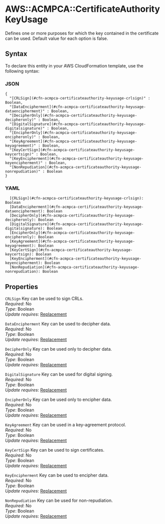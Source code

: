 # AWS::ACMPCA::CertificateAuthority KeyUsage<a name="aws-properties-acmpca-certificateauthority-keyusage"></a>

Defines one or more purposes for which the key contained in the certificate can be used\. Default value for each option is false\.

## Syntax<a name="aws-properties-acmpca-certificateauthority-keyusage-syntax"></a>

To declare this entity in your AWS CloudFormation template, use the following syntax:

### JSON<a name="aws-properties-acmpca-certificateauthority-keyusage-syntax.json"></a>

```
{
  "[CRLSign](#cfn-acmpca-certificateauthority-keyusage-crlsign)" : Boolean,
  "[DataEncipherment](#cfn-acmpca-certificateauthority-keyusage-dataencipherment)" : Boolean,
  "[DecipherOnly](#cfn-acmpca-certificateauthority-keyusage-decipheronly)" : Boolean,
  "[DigitalSignature](#cfn-acmpca-certificateauthority-keyusage-digitalsignature)" : Boolean,
  "[EncipherOnly](#cfn-acmpca-certificateauthority-keyusage-encipheronly)" : Boolean,
  "[KeyAgreement](#cfn-acmpca-certificateauthority-keyusage-keyagreement)" : Boolean,
  "[KeyCertSign](#cfn-acmpca-certificateauthority-keyusage-keycertsign)" : Boolean,
  "[KeyEncipherment](#cfn-acmpca-certificateauthority-keyusage-keyencipherment)" : Boolean,
  "[NonRepudiation](#cfn-acmpca-certificateauthority-keyusage-nonrepudiation)" : Boolean
}
```

### YAML<a name="aws-properties-acmpca-certificateauthority-keyusage-syntax.yaml"></a>

```
  [CRLSign](#cfn-acmpca-certificateauthority-keyusage-crlsign): Boolean
  [DataEncipherment](#cfn-acmpca-certificateauthority-keyusage-dataencipherment): Boolean
  [DecipherOnly](#cfn-acmpca-certificateauthority-keyusage-decipheronly): Boolean
  [DigitalSignature](#cfn-acmpca-certificateauthority-keyusage-digitalsignature): Boolean
  [EncipherOnly](#cfn-acmpca-certificateauthority-keyusage-encipheronly): Boolean
  [KeyAgreement](#cfn-acmpca-certificateauthority-keyusage-keyagreement): Boolean
  [KeyCertSign](#cfn-acmpca-certificateauthority-keyusage-keycertsign): Boolean
  [KeyEncipherment](#cfn-acmpca-certificateauthority-keyusage-keyencipherment): Boolean
  [NonRepudiation](#cfn-acmpca-certificateauthority-keyusage-nonrepudiation): Boolean
```

## Properties<a name="aws-properties-acmpca-certificateauthority-keyusage-properties"></a>

`CRLSign` <a name="cfn-acmpca-certificateauthority-keyusage-crlsign"></a>
Key can be used to sign CRLs\.  
_Required_: No  
_Type_: Boolean  
_Update requires_: [Replacement](https://docs.aws.amazon.com/AWSCloudFormation/latest/UserGuide/using-cfn-updating-stacks-update-behaviors.html#update-replacement)

`DataEncipherment` <a name="cfn-acmpca-certificateauthority-keyusage-dataencipherment"></a>
Key can be used to decipher data\.  
_Required_: No  
_Type_: Boolean  
_Update requires_: [Replacement](https://docs.aws.amazon.com/AWSCloudFormation/latest/UserGuide/using-cfn-updating-stacks-update-behaviors.html#update-replacement)

`DecipherOnly` <a name="cfn-acmpca-certificateauthority-keyusage-decipheronly"></a>
Key can be used only to decipher data\.  
_Required_: No  
_Type_: Boolean  
_Update requires_: [Replacement](https://docs.aws.amazon.com/AWSCloudFormation/latest/UserGuide/using-cfn-updating-stacks-update-behaviors.html#update-replacement)

`DigitalSignature` <a name="cfn-acmpca-certificateauthority-keyusage-digitalsignature"></a>
Key can be used for digital signing\.  
_Required_: No  
_Type_: Boolean  
_Update requires_: [Replacement](https://docs.aws.amazon.com/AWSCloudFormation/latest/UserGuide/using-cfn-updating-stacks-update-behaviors.html#update-replacement)

`EncipherOnly` <a name="cfn-acmpca-certificateauthority-keyusage-encipheronly"></a>
Key can be used only to encipher data\.  
_Required_: No  
_Type_: Boolean  
_Update requires_: [Replacement](https://docs.aws.amazon.com/AWSCloudFormation/latest/UserGuide/using-cfn-updating-stacks-update-behaviors.html#update-replacement)

`KeyAgreement` <a name="cfn-acmpca-certificateauthority-keyusage-keyagreement"></a>
Key can be used in a key\-agreement protocol\.  
_Required_: No  
_Type_: Boolean  
_Update requires_: [Replacement](https://docs.aws.amazon.com/AWSCloudFormation/latest/UserGuide/using-cfn-updating-stacks-update-behaviors.html#update-replacement)

`KeyCertSign` <a name="cfn-acmpca-certificateauthority-keyusage-keycertsign"></a>
Key can be used to sign certificates\.  
_Required_: No  
_Type_: Boolean  
_Update requires_: [Replacement](https://docs.aws.amazon.com/AWSCloudFormation/latest/UserGuide/using-cfn-updating-stacks-update-behaviors.html#update-replacement)

`KeyEncipherment` <a name="cfn-acmpca-certificateauthority-keyusage-keyencipherment"></a>
Key can be used to encipher data\.  
_Required_: No  
_Type_: Boolean  
_Update requires_: [Replacement](https://docs.aws.amazon.com/AWSCloudFormation/latest/UserGuide/using-cfn-updating-stacks-update-behaviors.html#update-replacement)

`NonRepudiation` <a name="cfn-acmpca-certificateauthority-keyusage-nonrepudiation"></a>
Key can be used for non\-repudiation\.  
_Required_: No  
_Type_: Boolean  
_Update requires_: [Replacement](https://docs.aws.amazon.com/AWSCloudFormation/latest/UserGuide/using-cfn-updating-stacks-update-behaviors.html#update-replacement)
